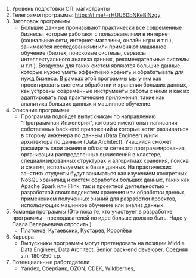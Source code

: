 1. Уровень подготовки ОП: магистранты
2. Телеграмм программы: https://t.me/+rHUU6DbNKeBlNzgy
3. Заголовок программы
	* Большие данные пронизывают практически все современные бизнесы, которые работают с пользователями в интернет (социальные сети, интернет-магазины, онлайн игры и т.п.), занимаются исследованиями или применяют машинное обучение (биотех, поисковые системы, сервисы интеллектуального анализа данных, рекомендательные системы и т.п.). Воздухом для таких систем являются большие данные, которые нужно уметь эффективно хранить и обрабатывать для нужд бизнеса. В рамках этой программы мы учим как проектировать системы обработки и хранения больших данных, как устроены современные инструменты работы с ними и как их адаптировать под практические приложения, такие как аналитика больших данных и машинное обучение.
3. Описание программы
	* Программа подойдет выпускникам по направлению "Программная Инженерия", которые имеют опыт написания собственных back-end приложений и которые хотят развиваться в сторону инженера по данным (Data Engineer) и/или архитектора по данным (Data Architect). Учащийся сможет расширить свои знания в области сетевого программирования, организации распределенных вычислений в кластере, специализированных структурах и алгоритмах хранения, поиска и сжатия, используемых в базах данных. На практических занятиях студенты будут заниматься как изучением конкретных NoSQL хранилищ и систем обработки больших данных, таких как Apache Spark или Flink, так и проектной деятельностью - разработкой своих подсистем хранения или обработки данных, применением полученных знаний для разработки проектов, использующих машинное обучение или анализ данных.
5. Команда программы (Это пока те, кто участвует в разработке программы - преподавателей по идее больше должно быть. Надо у Павла Валерьевича спросить.)
	* Платонов, Кугаевских, Кустарев, Королёва
6. Карьера
	* Выпускники программы могут претендовать на позиции Middle Data Engineer, Data Architect, Senior back-end developer. Средняя з.п. 180-250 т.р. 
8. Потенциальные работодатели
	* Yandex, Сбербанк, OZON, CDEK, Wildberries, 